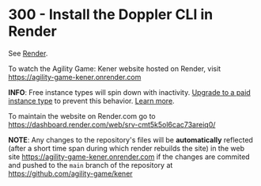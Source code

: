 # 300 - Install the Doppler CLI in Render

See [Render](https://docs.doppler.com/docs/render).


To watch the Agility Game: Kener website hosted on Render, visit https://agility-game-kener.onrender.com

**INFO**: Free instance types will spin down with inactivity. [Upgrade to a paid instance type](https://dashboard.render.com/web/srv-cmt5k5ol6cac73areiq0/plan) to prevent this behavior. [Learn more](https://docs.render.com/free).

To maintain the website on Render.com go to https://dashboard.render.com/web/srv-cmt5k5ol6cac73areiq0/

**NOTE**: Any changes to the repository's files will be **automatically** reflected (after a short time span during which render rebuilds the site) in the web site https://agility-game-kener.onrender.com if the changes are commited and pushed to the ```main``` branch of the repository at https://github.com/agility-game/kener
